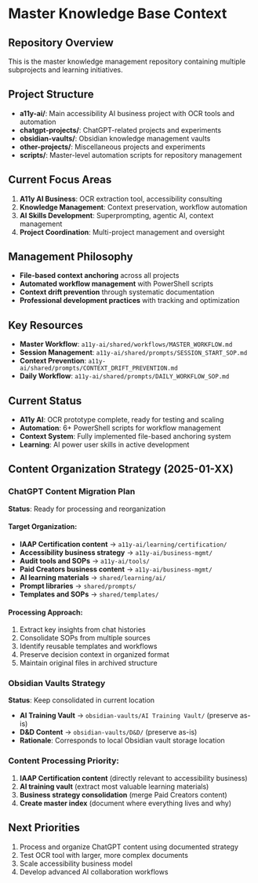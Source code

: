 # Master Knowledge Base Context

## Repository Overview
This is the master knowledge management repository containing multiple subprojects and learning initiatives.

## Project Structure
- **a11y-ai/**: Main accessibility AI business project with OCR tools and automation
- **chatgpt-projects/**: ChatGPT-related projects and experiments
- **obsidian-vaults/**: Obsidian knowledge management vaults
- **other-projects/**: Miscellaneous projects and experiments
- **scripts/**: Master-level automation scripts for repository management

## Current Focus Areas
1. **A11y AI Business**: OCR extraction tool, accessibility consulting
2. **Knowledge Management**: Context preservation, workflow automation
3. **AI Skills Development**: Superprompting, agentic AI, context management
4. **Project Coordination**: Multi-project management and oversight

## Management Philosophy
- **File-based context anchoring** across all projects
- **Automated workflow management** with PowerShell scripts
- **Context drift prevention** through systematic documentation
- **Professional development practices** with tracking and optimization

## Key Resources
- **Master Workflow**: `a11y-ai/shared/workflows/MASTER_WORKFLOW.md`
- **Session Management**: `a11y-ai/shared/prompts/SESSION_START_SOP.md`
- **Context Prevention**: `a11y-ai/shared/prompts/CONTEXT_DRIFT_PREVENTION.md`
- **Daily Workflow**: `a11y-ai/shared/prompts/DAILY_WORKFLOW_SOP.md`

## Current Status
- **A11y AI**: OCR prototype complete, ready for testing and scaling
- **Automation**: 6+ PowerShell scripts for workflow management
- **Context System**: Fully implemented file-based anchoring system
- **Learning**: AI power user skills in active development

## Content Organization Strategy (2025-01-XX)

### ChatGPT Content Migration Plan
**Status**: Ready for processing and reorganization

#### Target Organization:
- **IAAP Certification content** → `a11y-ai/learning/certification/`
- **Accessibility business strategy** → `a11y-ai/business-mgmt/`
- **Audit tools and SOPs** → `a11y-ai/tools/`
- **Paid Creators business content** → `a11y-ai/business-mgmt/`
- **AI learning materials** → `shared/learning/ai/`
- **Prompt libraries** → `shared/prompts/`
- **Templates and SOPs** → `shared/templates/`

#### Processing Approach:
1. Extract key insights from chat histories
2. Consolidate SOPs from multiple sources
3. Identify reusable templates and workflows
4. Preserve decision context in organized format
5. Maintain original files in archived structure

### Obsidian Vaults Strategy
**Status**: Keep consolidated in current location
- **AI Training Vault** → `obsidian-vaults/AI Training Vault/` (preserve as-is)
- **D&D Content** → `obsidian-vaults/D&D/` (preserve as-is)
- **Rationale**: Corresponds to local Obsidian vault storage location

### Content Processing Priority:
1. **IAAP Certification content** (directly relevant to accessibility business)
2. **AI training vault** (extract most valuable learning materials)
3. **Business strategy consolidation** (merge Paid Creators content)
4. **Create master index** (document where everything lives and why)

## Next Priorities
1. Process and organize ChatGPT content using documented strategy
2. Test OCR tool with larger, more complex documents
3. Scale accessibility business model
4. Develop advanced AI collaboration workflows

